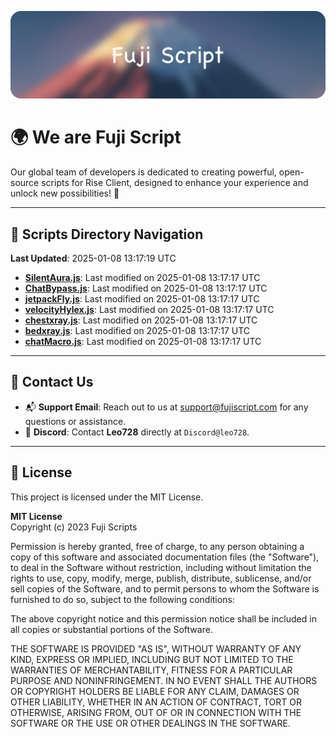 ![Banner](.github/b.webp)

# 🌍 **We are Fuji Script**

Our global team of developers is dedicated to creating powerful, open-source scripts for Rise Client, designed to enhance your experience and unlock new possibilities! 🌟

---
<!-- SCRIPTS_NAVIGATION_START -->
## 📂 **Scripts Directory Navigation**

**Last Updated**: 2025-01-08 13:17:19 UTC

- **[SilentAura.js](scripts/SilentAura.js)**: Last modified on 2025-01-08 13:17:17 UTC
- **[ChatBypass.js](scripts/ChatBypass.js)**: Last modified on 2025-01-08 13:17:17 UTC
- **[jetpackFly.js](scripts/jetpackFly.js)**: Last modified on 2025-01-08 13:17:17 UTC
- **[velocityHylex.js](scripts/velocityHylex.js)**: Last modified on 2025-01-08 13:17:17 UTC
- **[chestxray.js](scripts/chestxray.js)**: Last modified on 2025-01-08 13:17:17 UTC
- **[bedxray.js](scripts/bedxray.js)**: Last modified on 2025-01-08 13:17:17 UTC
- **[chatMacro.js](scripts/chatMacro.js)**: Last modified on 2025-01-08 13:17:17 UTC

<!-- SCRIPTS_NAVIGATION_END -->

---

## 💬 **Contact Us**  
- 📬 **Support Email**: Reach out to us at [support@fujiscript.com](mailto:support@fujiscript.com) for any questions or assistance.  
- 💬 **Discord**: Contact **Leo728** directly at `Discord@leo728`.

---

## 📜 **License**

This project is licensed under the MIT License.  

**MIT License**  
Copyright (c) 2023 Fuji Scripts  

Permission is hereby granted, free of charge, to any person obtaining a copy of this software and associated documentation files (the "Software"), to deal in the Software without restriction, including without limitation the rights to use, copy, modify, merge, publish, distribute, sublicense, and/or sell copies of the Software, and to permit persons to whom the Software is furnished to do so, subject to the following conditions:  

The above copyright notice and this permission notice shall be included in all copies or substantial portions of the Software.  

THE SOFTWARE IS PROVIDED "AS IS", WITHOUT WARRANTY OF ANY KIND, EXPRESS OR IMPLIED, INCLUDING BUT NOT LIMITED TO THE WARRANTIES OF MERCHANTABILITY, FITNESS FOR A PARTICULAR PURPOSE AND NONINFRINGEMENT. IN NO EVENT SHALL THE AUTHORS OR COPYRIGHT HOLDERS BE LIABLE FOR ANY CLAIM, DAMAGES OR OTHER LIABILITY, WHETHER IN AN ACTION OF CONTRACT, TORT OR OTHERWISE, ARISING FROM, OUT OF OR IN CONNECTION WITH THE SOFTWARE OR THE USE OR OTHER DEALINGS IN THE SOFTWARE.  
